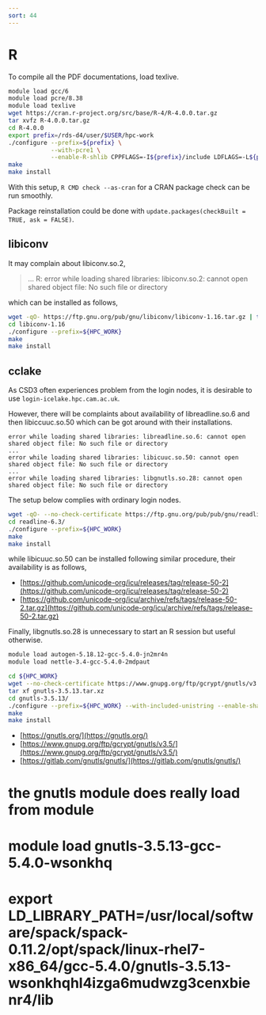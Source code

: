 ```yaml
---
sort: 44
---
```


# R

To compile all the PDF documentations, load texlive.

```bash
module load gcc/6
module load pcre/8.38
module load texlive
wget https://cran.r-project.org/src/base/R-4/R-4.0.0.tar.gz
tar xvfz R-4.0.0.tar.gz
cd R-4.0.0
export prefix=/rds-d4/user/$USER/hpc-work
./configure --prefix=${prefix} \
            --with-pcre1 \
            --enable-R-shlib CPPFLAGS=-I${prefix}/include LDFLAGS=-L${prefix}/lib
make
make install
```

With this setup, `R CMD check --as-cran` for a CRAN package check can be run smoothly.

Package reinstallation could be done with `update.packages(checkBuilt = TRUE, ask = FALSE)`.

## libiconv

It may complain about libiconv.so.2,

> ... R: error while loading shared libraries: libiconv.so.2: cannot open shared object file: No such file or directory

which can be installed as follows,

```bash
wget -qO- https://ftp.gnu.org/pub/gnu/libiconv/libiconv-1.16.tar.gz | tar xvfz -
cd libiconv-1.16
./configure --prefix=${HPC_WORK}
make
make install
```

## cclake

As CSD3 often experiences problem from the login nodes, it is desirable to use `login-icelake.hpc.cam.ac.uk`.

However, there will be complaints about availability of libreadline.so.6 and then libiccuuc.so.50 which can be got around with their installations.

```
error while loading shared libraries: libreadline.so.6: cannot open shared object file: No such file or directory
...
error while loading shared libraries: libicuuc.so.50: cannot open shared object file: No such file or directory
...
error while loading shared libraries: libgnutls.so.28: cannot open shared object file: No such file or directory
```

The setup below complies with ordinary login nodes.

```bash
wget -qO- --no-check-certificate https://ftp.gnu.org/pub/pub/gnu/readline/readline-6.3.tar.gz | tar xfvz -
cd readline-6.3/
./configure --prefix=${HPC_WORK}
make
make install
```

while libicuuc.so.50 can be installed following similar procedure, their availability is as follows,

- [https://github.com/unicode-org/icu/releases/tag/release-50-2](https://github.com/unicode-org/icu/releases/tag/release-50-2)
- [https://github.com/unicode-org/icu/archive/refs/tags/release-50-2.tar.gz](https://github.com/unicode-org/icu/archive/refs/tags/release-50-2.tar.gz)

Finally, libgnutls.so.28 is unnecessary to start an R session but useful otherwise.

```bash
module load autogen-5.18.12-gcc-5.4.0-jn2mr4n
module load nettle-3.4-gcc-5.4.0-2mdpaut

cd ${HPC_WORK}
wget --no-check-certificate https://www.gnupg.org/ftp/gcrypt/gnutls/v3.5/gnutls-3.5.13.tar.xz
tar xf gnutls-3.5.13.tar.xz
cd gnutls-3.5.13/
./configure --prefix=${HPC_WORK} --with-included-unistring --enable-shared
make
make install
```

- [https://gnutls.org/](https://gnutls.org/)
- [https://www.gnupg.org/ftp/gcrypt/gnutls/v3.5/](https://www.gnupg.org/ftp/gcrypt/gnutls/v3.5/)
- [https://gitlab.com/gnutls/gnutls/](https://gitlab.com/gnutls/gnutls/)

# the gnutls module does really load from module

# module load gnutls-3.5.13-gcc-5.4.0-wsonkhq

# export LD_LIBRARY_PATH=/usr/local/software/spack/spack-0.11.2/opt/spack/linux-rhel7-x86_64/gcc-5.4.0/gnutls-3.5.13-wsonkhqhl4izga6mudwzg3cenxbienr4/lib
